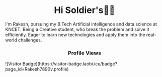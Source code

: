 <h1 align="center">Hi Soldier's👋🏻</h1>

I'm Rakesh, pursuing my B.Tech Artificial intelligence and data science at KNCET. Being a Creative student, who break the problem and solve it efficiently. Eager to learn new technologies and apply them into the real-world challenges.

<h3 align="center">Profile Views</h3>
![Visitor Badge](https://visitor-badge.laobi.icu/badge?page_id=Rakesh7890v.profile)

